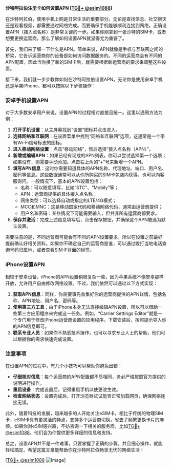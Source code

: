 **沙特阿拉伯注册卡如何设置APN [[TG💪+ @esim1088](https://t.me/s/esim1088)]**

在沙特阿拉伯，使用手机上网是日常生活的重要部分。无论是查找信息、社交聊天还是观看视频，都需要通过网络完成。而要确保手机能够顺利连接到网络，正确设置APN（接入点名称）是非常关键的一步。如果你刚拿到一张沙特的SIM卡，或者想要更换运营商，那么了解如何设置APN就显得尤为重要了。

首先，我们来了解一下什么是APN。简单来说，APN就像是手机与互联网之间的桥梁，它告诉运营商你的设备是如何访问数据服务的。不同的运营商会有不同的APN配置，因此当你换了新的SIM卡后，就需要根据新运营商的要求来调整这些设置。

接下来，我们就一步步教你如何在沙特阿拉伯设置APN。无论你是使用安卓手机还是苹果iPhone，都可以按照以下步骤操作：

### 安卓手机设置APN

对于大多数安卓用户来说，设置APN的过程相对直接且统一。这里以通用方法为例：

1. **打开手机设置**：从主屏幕找到“设置”图标并点击进入。
2. **选择网络和互联网**：在设置菜单中找到“网络和互联网”选项，这通常是一个带有Wi-Fi信号标志的图标。
3. **进入移动网络设置**：点击“移动网络”，然后选择“接入点名称（APN）”。
4. **新增或编辑APN**：如果已经有现成的APN列表，你可以尝试选择第一个选项；如果没有，则需要手动添加。点击右上角的“+”号来新增一个APN。
5. **填写APN信息**：这时你需要知道具体的APN名称、代理地址、端口、用户名、密码等信息。这些数据通常可以从你所购买的SIM卡包装内获得，也可以向客服询问。一般情况下，基本的APN设置包括：
   - 名称：可以随意填写，比如“STC”、“Mobily”等；
   - APN：运营商提供的具体接入点名称；
   - 网络类型：可以选择自动或指定的LTE/4G模式；
   - MCC和MNC：这是移动国家代码和移动网络代码，通常由运营商提供；
   - 用户名和密码：某些情况下可能需要输入，但并非所有运营商都要求。
6. **保存并激活**：完成上述信息填写后，点击保存按钮，并确保这个APN被选为默认设置。

需要注意的是，不同运营商可能会有不同的APN设置要求，所以在设置之前最好提前确认好相关资料。如果你不确定自己的运营商是谁，可以通过拨打当地电话查询号码归属地，或者查看SIM卡背面的标签。

### iPhone设置APN

相较于安卓设备，iPhone的APN设置稍微复杂一些，因为苹果系统不像安卓那样开放，允许用户自由修改网络设置。不过，我们依然可以通过以下方式实现：

1. **获取APN信息**：同样，你需要事先收集好你的运营商提供的APN详情，包括名称、APN地址、用户名、密码等。
2. **使用第三方工具**：由于iPhone本身无法直接编辑APN设置，所以可以借助一些第三方应用程序来完成这一任务。例如，“Carrier Settings Editor”就是一个专门用于修改iPhone运营商设置的应用程序。下载安装后，按照提示导入你的APN信息即可。
3. **联系专业人员**：如果你不熟悉技术操作，也可以寻求专业人士的帮助，他们可以根据你的需求快速完成设置。

### 注意事项

在设置APN的过程中，有几个小技巧可以帮助你避免出错：

- **仔细核对信息**：每个运营商的APN配置都不尽相同，务必严格按照官方提供的说明进行操作。
- **重启设备**：完成设置后，记得重启手机以使更改生效。
- **检查网络状态**：设置完成后，打开浏览器试试能否正常加载网页，确保网络连接无误。

此外，随着科技的发展，越来越多的人开始关注eSIM卡。相比于传统的物理SIM卡，eSIM卡具有更灵活的特点，支持多个运营商切换，省去了频繁更换卡片的麻烦。如果你对eSIM感兴趣，不妨咨询一下相关的服务商，比如[TG💪+ @esim1088](https://t.me/s/esim1088)，他们会为你提供更多详细的信息和支持。

总之，设置APN并不是一件难事，只要掌握了正确的步骤，并且细心操作，就能轻松搞定。希望这篇文章能帮助你在沙特阿拉伯畅享无忧的网络生活！

[[TG💪+ @esim1088](https://t.me/s/esim1088) ![Image](https://i.postimg.cc/4NQfJmqS/Snipaste-2025-05-13-00-14-12.png)]